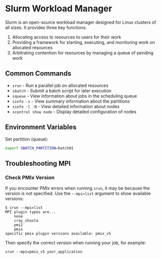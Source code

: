 # Slurm Workload Manager

Slurm is an open-source workload manager designed for Linux clusters of all sizes. It provides three key functions:
1. Allocating access to resources to users for their work
2. Providing a framework for starting, executing, and monitoring work on allocated resources
3. Arbitrating contention for resources by managing a queue of pending work

## Common Commands

- `srun` - Run a parallel job on allocated resources
- `sbatch` - Submit a batch script for later execution
- `squeue` - View information about jobs in the scheduling queue
- `sinfo -s` - View summary information about the partitions
- `sinfo -l -N` - View detailed information about nodes
- `scontrol show node` - Display detailed configuration of nodes

## Environment Variables

Set partition (queue):
```sh
export SBATCH_PARTITION=batch01
```

## Troubleshooting MPI

### Check PMIx Version

If you encounter PMIx errors when running `srun`, it may be because the version is not specified. Use the `--mpi=list` argument to show available versions:

```
$ srun --mpi=list
MPI plugin types are...
	none
	cray_shasta
	pmi2
	pmix
specific pmix plugin versions available: pmix_v5
```

Then specify the correct version when running your job, for example:
```
srun --mpi=pmix_v5 your_application
```